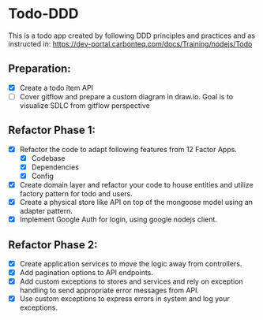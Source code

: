 # Todo-DDD
This is a todo app created by following DDD principles and practices and as instructed in:
https://dev-portal.carbonteq.com/docs/Training/nodejs/Todo

Preparation:
---

- [x] Create a todo item API
- [ ] Cover gitflow and prepare a custom diagram in draw.io. Goal is to visualize SDLC from gitflow perspective

Refactor Phase 1:
--- 

- [x] Refactor the code to adapt following features from 12 Factor Apps.
    - [x] Codebase
    - [x] Dependencies
    - [x] Config
- [x] Create domain layer and refactor your code to house entities and utilize factory pattern for todo and users.
- [x] Create a physical store like API on top of the mongoose model using an adapter pattern.
- [x] Implement Google Auth for login, using google nodejs client.

Refactor Phase 2:
---

- [x] Create application services to move the logic away from controllers.
- [x] Add pagination options to API endpoints.
- [x] Add custom exceptions to stores and services and rely on exception handling to send appropriate error messages from API.
- [x] Use custom exceptions to express errors in system and log your exceptions.